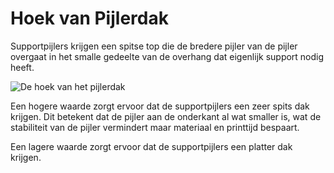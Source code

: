 Hoek van Pijlerdak
====
Supportpijlers krijgen een spitse top die de bredere pijler van de pijler overgaat in het smalle gedeelte van de overhang dat eigenlijk support nodig heeft.

![De hoek van het pijlerdak](../../../articles/images/support_use_towers.svg)

Een hogere waarde zorgt ervoor dat de supportpijlers een zeer spits dak krijgen. Dit betekent dat de pijler aan de onderkant al wat smaller is, wat de stabiliteit van de pijler vermindert maar materiaal en printtijd bespaart.

Een lagere waarde zorgt ervoor dat de supportpijlers een platter dak krijgen.